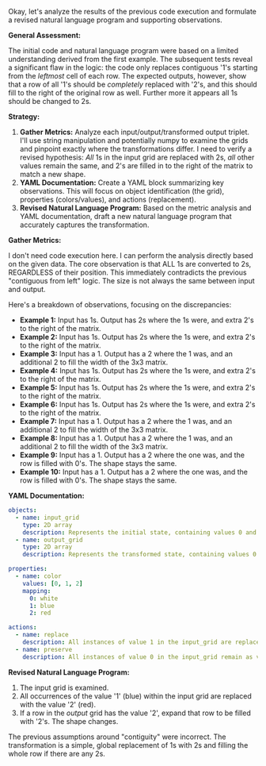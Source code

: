 Okay, let's analyze the results of the previous code execution and formulate a revised natural language program and supporting observations.

**General Assessment:**

The initial code and natural language program were based on a limited understanding derived from the first example. The subsequent tests reveal a significant flaw in the logic: the code only replaces contiguous '1's starting from the *leftmost* cell of each row. The expected outputs, however, show that a row of all '1's should be *completely* replaced with '2's, and this should fill to the right of the original row as well. Further more it appears all 1s should be changed to 2s.

**Strategy:**

1.  **Gather Metrics:** Analyze each input/output/transformed output triplet.  I'll use string manipulation and potentially numpy to examine the grids and pinpoint exactly where the transformations differ. I need to verify a revised hypothesis: *All* 1s in the input grid are replaced with 2s, *all* other values remain the same, and 2's are filled in to the right of the matrix to match a new shape.
2.  **YAML Documentation:**  Create a YAML block summarizing key observations. This will focus on object identification (the grid), properties (colors/values), and actions (replacement).
3.  **Revised Natural Language Program:**  Based on the metric analysis and YAML documentation, draft a new natural language program that accurately captures the transformation.

**Gather Metrics:**

I don't need code execution here. I can perform the analysis directly based on the given data. The core observation is that ALL 1s are converted to 2s, REGARDLESS of their position. This immediately contradicts the previous "contiguous from left" logic. The size is not always the same between input and output.

Here's a breakdown of observations, focusing on the discrepancies:

*   **Example 1:** Input has 1s. Output has 2s where the 1s were, and extra 2's to the right of the matrix.
*   **Example 2:** Input has 1s. Output has 2s where the 1s were, and extra 2's to the right of the matrix.
*   **Example 3:** Input has a 1. Output has a 2 where the 1 was, and an additional 2 to fill the width of the 3x3 matrix.
*   **Example 4:** Input has 1s. Output has 2s where the 1s were, and extra 2's to the right of the matrix.
*   **Example 5:** Input has 1s. Output has 2s where the 1s were, and extra 2's to the right of the matrix.
*   **Example 6:** Input has 1s. Output has 2s where the 1s were, and extra 2's to the right of the matrix.
*   **Example 7:** Input has a 1. Output has a 2 where the 1 was, and an additional 2 to fill the width of the 3x3 matrix.
*   **Example 8:** Input has a 1. Output has a 2 where the 1 was, and an additional 2 to fill the width of the 3x3 matrix.
*   **Example 9:** Input has a 1. Output has a 2 where the one was, and the row is filled with 0's. The shape stays the same.
*    **Example 10:** Input has a 1. Output has a 2 where the one was, and the row is filled with 0's. The shape stays the same.

**YAML Documentation:**


```yaml
objects:
  - name: input_grid
    type: 2D array
    description: Represents the initial state, containing values 0 and 1.
  - name: output_grid
    type: 2D array
    description: Represents the transformed state, containing values 0 and 2, where the 2 might expand.

properties:
  - name: color
    values: [0, 1, 2]
    mapping:
      0: white
      1: blue
      2: red

actions:
  - name: replace
    description: All instances of value 1 in the input_grid are replaced with value 2 in the output_grid, and the matrix might expand to the right with all 2s.
  - name: preserve
    description: All instances of value 0 in the input_grid remain as value 0 in the output_grid.
```


**Revised Natural Language Program:**

1.  The input grid is examined.
2.  All occurrences of the value '1' (blue) within the input grid are replaced with the value '2' (red).
3.  If a row in the *output* grid has the value '2', expand that row to be filled with '2's. The shape changes.

The previous assumptions around "contiguity" were incorrect. The transformation is a simple, global replacement of 1s with 2s and filling the whole row if there are any 2s.
